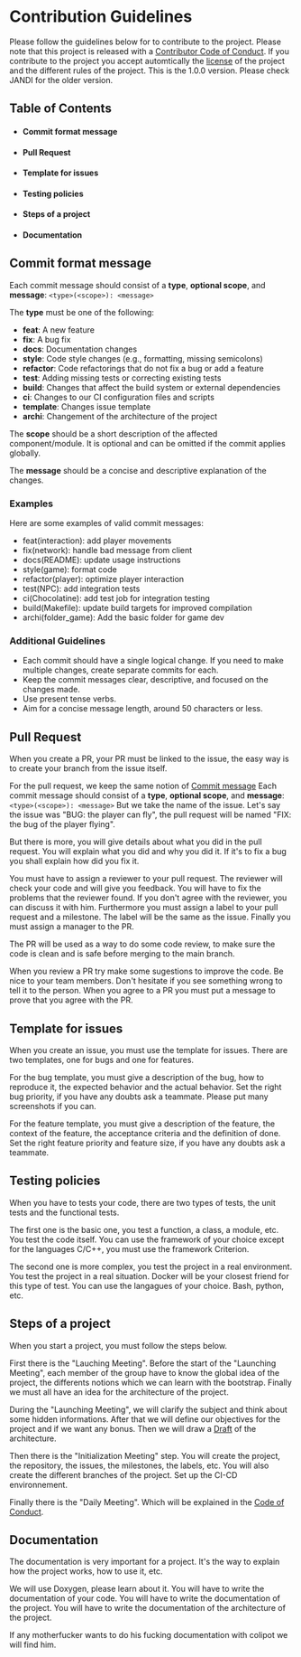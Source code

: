 # Contribution Guidelines

Please follow the guidelines below for to contribute to the project. Please note that this project is released with a [Contributor Code of Conduct](CODE_OF_CONDUCT.md).
If you contribute to the project you accept automtically the [license](LICENSE.md) of the project and the different rules of the project.
This is the 1.0.0 version. Please check JANDI for the older version.


## Table of Contents
-   #### Commit format message
-   #### Pull Request
-   #### Template for issues
-   #### Testing policies
-   #### Steps of a project
-   #### Documentation


## Commit format message

Each commit message should consist of a **type**, **optional scope**, and **message**: `<type>(<scope>): <message>`


The **type** must be one of the following:

- **feat**: A new feature
- **fix**: A bug fix
- **docs**: Documentation changes
- **style**: Code style changes (e.g., formatting, missing semicolons)
- **refactor**: Code refactorings that do not fix a bug or add a feature
- **test**: Adding missing tests or correcting existing tests
- **build**: Changes that affect the build system or external dependencies
- **ci**: Changes to our CI configuration files and scripts
- **template**: Changes issue template
- **archi**: Changement of the architecture of the project

The **scope** should be a short description of the affected component/module. It is optional and can be omitted if the commit applies globally.

The **message** should be a concise and descriptive explanation of the changes.

### Examples

Here are some examples of valid commit messages:

- feat(interaction): add player movements
- fix(network): handle bad message from client
- docs(README): update usage instructions
- style(game): format code
- refactor(player): optimize player interaction
- test(NPC): add integration tests
- ci(Chocolatine): add test job for integration testing
- build(Makefile): update build targets for improved compilation
- archi(folder_game): Add the basic folder for game dev

### Additional Guidelines

- Each commit should have a single logical change. If you need to make multiple changes, create separate commits for each.
- Keep the commit messages clear, descriptive, and focused on the changes made.
- Use present tense verbs.
- Aim for a concise message length, around 50 characters or less.

## Pull Request

When you create a PR, your PR must be linked to the issue, the easy way is to create your branch from the issue itself.

For the pull request, we keep the same notion of [Commit message](IS)
Each commit message should consist of a **type**, **optional scope**, and **message**: `<type>(<scope>): <message>`
But we take the name of the issue.
Let's say the issue was "BUG: the player can fly", the pull request will be named "FIX: the bug of the player flying".

But there is more, you will give details about what you did in the pull request. You will explain what you did and why you did it. If it's to fix a bug you shall explain how did you fix it.

You must have to assign a reviewer to your pull request. The reviewer will check your code and will give you feedback. You will have to fix the problems that the reviewer found. If you don't agree with the reviewer, you can discuss it with him.
Furthermore you must assign a label to your pull request and a milestone. The label will be the same as the issue.
Finally you must assign a manager to the PR.

The PR will be used as a way to do some code review, to make sure the code is clean and is safe before merging to the main branch.

When you review a PR try make some sugestions to improve the code. Be nice to your team members. Don't hesitate if you see something wrong to tell it to the person.
When you agree to a PR you must put a message to prove that you agree with the PR.

## Template for issues

When you create an issue, you must use the template for issues.
There are two templates, one for bugs and one for features.

For the bug template, you must give a description of the bug, how to reproduce it, the expected behavior and the actual behavior. Set the right bug priority, if you have any doubts ask a teammate. 
Please put many screenshots if you can.

For the feature template, you must give a description of the feature, the context of the feature, the acceptance criteria and the definition of done. Set the right feature priority and feature size, if you have any doubts ask a teammate.

## Testing policies

When you have to tests your code, there are two types of tests, the unit tests and the functional tests.

The first one is the basic one, you test a function, a class, a module, etc. You test the code itself. You can use the framework of your choice except for the languages C/C++, you must use the framework Criterion.

The second one is more complex, you test the project in a real environment. You test the project in a real situation. Docker will be your closest friend for this type of test. You can use the langagues of your choice.
Bash, python, etc.


## Steps of a project

When you start a project, you must follow the steps below.

First there is the "Lauching Meeting".
Before the start of the "Launching Meeting", each member of the group have to know the global idea of the project, the differents notions which we can learn with the bootstrap.
Finally we must all have an idea for the architecture of the project.

During the "Launching Meeting", we will clarify the subject and think about some hidden informations. After that we will define our objectives for the project and if we want any bonus.
Then we will draw a [Draft](draft.io) of the architecture. 

Then there is the "Initialization Meeting" step. You will create the project, the repository, the issues, the milestones, the labels, etc. You will also create the different branches of the project. Set up the CI-CD environnement.

Finally there is the "Daily Meeting". Which will be explained in the [Code of Conduct](CODE_OF_CONDUCT.md).

## Documentation

The documentation is very important for a project. It's the way to explain how the project works, how to use it, etc.

We will use Doxygen, please learn about it. You will have to write the documentation of your code. You will have to write the documentation of the project. You will have to write the documentation of the architecture of the project.

If any motherfucker wants to do his fucking documentation with colipot we will find him.